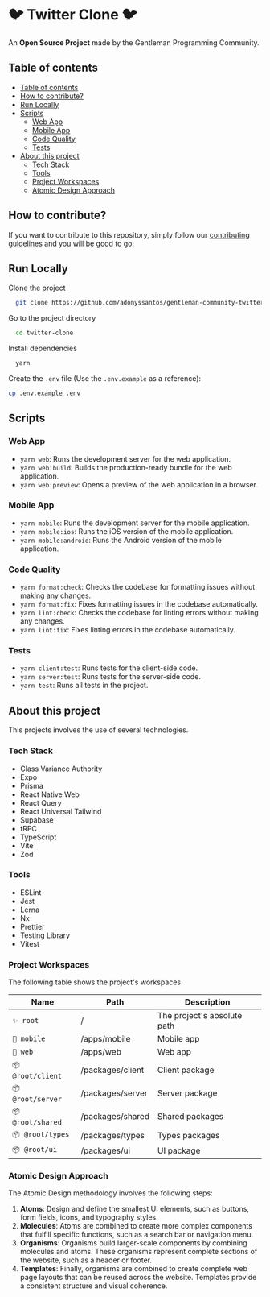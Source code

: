 # 🐦 Twitter Clone 🐦

An **Open Source Project** made by the Gentleman Programming Community.

## Table of contents

- [Table of contents](#table-of-contents)
- [How to contribute?](#how-to-contribute?)
- [Run Locally](#run-locally)
- [Scripts](#scripts)
  - [Web App](#web-app)
  - [Mobile App](#mobile-app)
  - [Code Quality](#code-quality)
  - [Tests](#tests)
- [About this project](#about-this-project)
  - [Tech Stack](#tech-stack)
  - [Tools](#tools)
  - [Project Workspaces](#project-workspaces)
  - [Atomic Design Approach](#atomic-design-approach)

## How to contribute?

If you want to contribute to this repository, simply follow our [contributing guidelines](CONTRIBUTING.md) and you will be good to go.

## Run Locally

Clone the project

```bash
  git clone https://github.com/adonyssantos/gentleman-community-twitter-clone twitter-clone
```

Go to the project directory

```bash
  cd twitter-clone
```

Install dependencies

```bash
  yarn
```

Create the `.env` file (Use the `.env.example` as a reference):

```bash
cp .env.example .env
```

## Scripts

### Web App

- `yarn web`: Runs the development server for the web application.
- `yarn web:build`: Builds the production-ready bundle for the web application.
- `yarn web:preview`: Opens a preview of the web application in a browser.

### Mobile App

- `yarn mobile`: Runs the development server for the mobile application.
- `yarn mobile:ios`: Runs the iOS version of the mobile application.
- `yarn mobile:android`: Runs the Android version of the mobile application.

### Code Quality

- `yarn format:check`: Checks the codebase for formatting issues without making any changes.
- `yarn format:fix`: Fixes formatting issues in the codebase automatically.
- `yarn lint:check`: Checks the codebase for linting errors without making any changes.
- `yarn lint:fix`: Fixes linting errors in the codebase automatically.

### Tests

- `yarn client:test`: Runs tests for the client-side code.
- `yarn server:test`: Runs tests for the server-side code.
- `yarn test`: Runs all tests in the project.


## About this project

This projects involves the use of several technologies.

### Tech Stack

- Class Variance Authority
- Expo
- Prisma
- React Native Web
- React Query
- React Universal Tailwind
- Supabase
- tRPC
- TypeScript
- Vite
- Zod

### Tools

- ESLint
- Jest
- Lerna
- Nx
- Prettier
- Testing Library
- Vitest

### Project Workspaces

The following table shows the project's workspaces.

| Name             | Path             | Description                 |
| ---------------- | ---------------- | --------------------------- |
| `✨ root`         | /                | The project's absolute path |
| `🚀 mobile`       | /apps/mobile     | Mobile app                  |
| `🚀 web`          | /apps/web        | Web app                     |
| `📦 @root/client` | /packages/client | Client package              |
| `📦 @root/server` | /packages/server | Server package              |
| `📦 @root/shared` | /packages/shared | Shared packages             |
| `📦 @root/types`  | /packages/types  | Types packages              |
| `📦 @root/ui`     | /packages/ui     | UI package                  |

### Atomic Design Approach

The Atomic Design methodology involves the following steps:

1. **Atoms**: Design and define the smallest UI elements, such as buttons, form fields, icons, and typography styles.
2. **Molecules**: Atoms are combined to create more complex components that fulfill specific functions, such as a search bar or navigation menu.
3. **Organisms**: Organisms build larger-scale components by combining molecules and atoms. These organisms represent complete sections of the website, such as a header or footer.
4. **Templates**: Finally, organisms are combined to create complete web page layouts that can be reused across the website. Templates provide a consistent structure and visual coherence.
